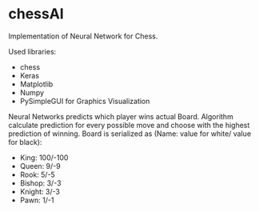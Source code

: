 # chessAI

Implementation of Neural Network for Chess.

Used libraries:
- chess
- Keras
- Matplotlib
- Numpy
- PySimpleGUI for Graphics Visualization



Neural Networks predicts which player wins actual Board.
Algorithm calculate prediction for every possible move and choose with the highest prediction of winning.
Board is serialized as (Name: value for white/ value for black): 
- King: 100/-100
- Queen: 9/-9
- Rook: 5/-5
- Bishop: 3/-3
- Knight: 3/-3
- Pawn: 1/-1

